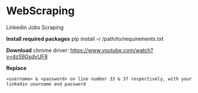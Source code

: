 # WebScraping
Linkedin Jobs Scraping


**Install required packages**
    pip install -r /path/to/requirements.txt
    
    
**Download** chrome driver: https://www.youtube.com/watch?v=dz59GsdvUF8
    

**Replace**

    <username> & <password> on line number 33 & 37 respectively, with your linkedin username and password
  
